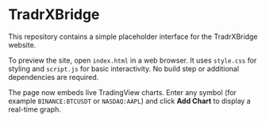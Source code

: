 # TradrXBridge

This repository contains a simple placeholder interface for the TradrXBridge website.

To preview the site, open `index.html` in a web browser. It uses `style.css` for styling and `script.js` for basic interactivity. No build step or additional dependencies are required.

The page now embeds live TradingView charts. Enter any symbol (for example `BINANCE:BTCUSDT` or `NASDAQ:AAPL`) and click **Add Chart** to display a real-time graph.
